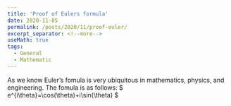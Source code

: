```yaml
---
title: 'Proof of Eulers formula'
date: 2020-11-05
permalink: /posts/2020/11/proof-euler/
excerpt_separator: <!--more-->
useMath: true
tags:
  - General
  - Mathematic
---
```


As we know Euler’s fomula is very ubiquitous in mathematics, physics, and engineering. The fomula is as follows:
$
 e^{i\theta}=\cos(\theta)+i\sin(\theta) 
$


